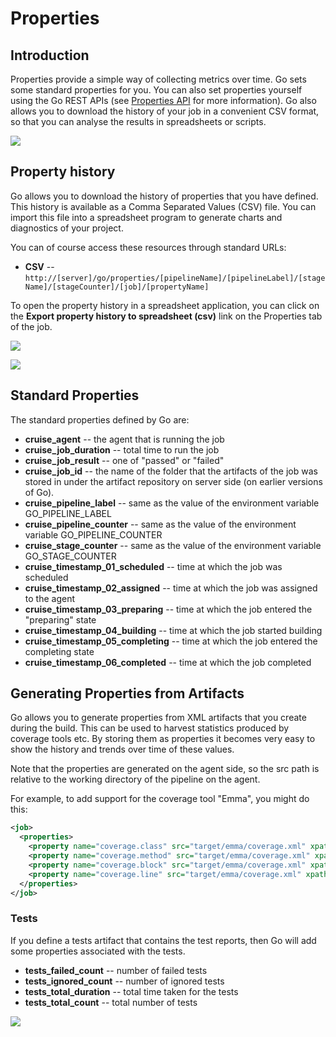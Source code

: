 # Properties

## Introduction

Properties provide a simple way of collecting metrics over time. Go sets some standard properties for you. You can also set properties yourself using the Go REST APIs (see [Properties API](http://api.gocd.io/current/#properties) for more information). Go also allows you to download the history of your job in a convenient CSV format, so that you can analyse the results in spreadsheets or scripts.

![](../resources/images/cruise_properties.png)

## Property history

Go allows you to download the history of properties that you have defined. This history is available as a Comma Separated Values (CSV) file. You can import this file into a spreadsheet program to generate charts and diagnostics of your project.

You can of course access these resources through standard URLs:

-   **CSV** --
    `http://[server]/go/properties/[pipelineName]/[pipelineLabel]/[stageName]/[stageCounter]/[job]/[propertyName]`

To open the property history in a spreadsheet application, you can click on the **Export property history to spreadsheet (csv)** link on the Properties tab of the job.

![](../resources/images/properties_export.png)

![](../resources/images/properties-chart.png)

## Standard Properties

The standard properties defined by Go are:

-   **cruise\_agent** -- the agent that is running the job
-   **cruise\_job\_duration** -- total time to run the job
-   **cruise\_job\_result** -- one of "passed" or "failed"
-   **cruise\_job\_id** -- the name of the folder that the artifacts of the job was stored in under the artifact repository on server side (on earlier versions of Go).
-   **cruise\_pipeline\_label** -- same as the value of the environment variable GO\_PIPELINE\_LABEL
-   **cruise\_pipeline\_counter** -- same as the value of the environment variable GO\_PIPELINE\_COUNTER
-   **cruise\_stage\_counter** -- same as the value of the environment variable GO\_STAGE\_COUNTER
-   **cruise\_timestamp\_01\_scheduled** -- time at which the job was scheduled
-   **cruise\_timestamp\_02\_assigned** -- time at which the job was assigned to the agent
-   **cruise\_timestamp\_03\_preparing** -- time at which the job entered the "preparing" state
-   **cruise\_timestamp\_04\_building** -- time at which the job started building
-   **cruise\_timestamp\_05\_completing** -- time at which the job entered the completing state
-   **cruise\_timestamp\_06\_completed** -- time at which the job completed

## Generating Properties from Artifacts

Go allows you to generate properties from XML artifacts that you create during the build. This can be used to harvest statistics produced by coverage tools etc. By storing them as properties it becomes very easy to show the history and trends over time of these values.

Note that the properties are generated on the agent side, so the src path is relative to the working directory of the pipeline on the agent.

For example, to add support for the coverage tool "Emma", you might do this:

```xml
<job>
  <properties>
    <property name="coverage.class" src="target/emma/coverage.xml" xpath="substring-before(//report/data/all/coverage[starts-with(@type,'class')]/@value, '%')" />
    <property name="coverage.method" src="target/emma/coverage.xml" xpath="substring-before(//report/data/all/coverage[starts-with(@type,'method')]/@value, '%')" />
    <property name="coverage.block" src="target/emma/coverage.xml" xpath="substring-before(//report/data/all/coverage[starts-with(@type,'block')]/@value, '%')" />
    <property name="coverage.line" src="target/emma/coverage.xml" xpath="substring-before(//report/data/all/coverage[starts-with(@type,'line')]/@value, '%')" />
  </properties>
</job>

```

### Tests

If you define a tests artifact that contains the test reports, then Go will add some properties associated with the tests.

-   **tests\_failed\_count** -- number of failed tests
-   **tests\_ignored\_count** -- number of ignored tests
-   **tests\_total\_duration** -- total time taken for the tests
-   **tests\_total\_count** -- total number of tests

![](../resources/images/properties-tests.png)
